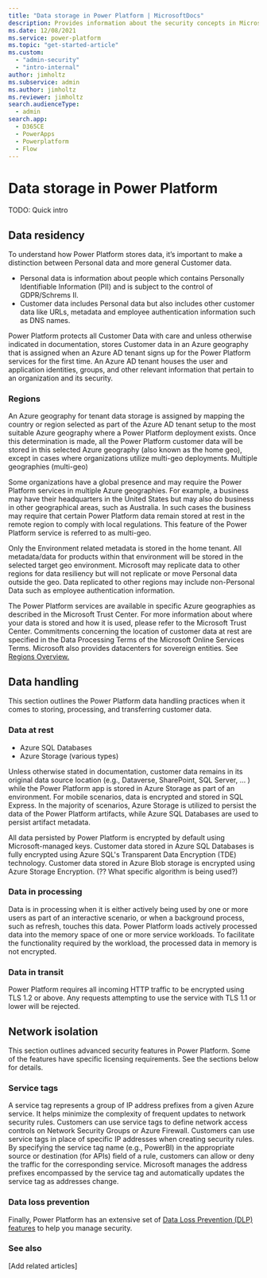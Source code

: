 ```yaml
---
title: "Data storage in Power Platform | MicrosoftDocs"
description: Provides information about the security concepts in Microsoft Dataverse.
ms.date: 12/08/2021
ms.service: power-platform
ms.topic: "get-started-article"
ms.custom: 
  - "admin-security"
  - "intro-internal"
author: jimholtz
ms.subservice: admin
ms.author: jimholtz
ms.reviewer: jimholtz
search.audienceType: 
  - admin
search.app:
  - D365CE
  - PowerApps
  - Powerplatform
  - Flow
---
```

# Data storage in Power Platform

TODO: Quick intro



## Data residency

To understand how Power Platform stores data, it’s important to make a distinction between Personal data and more general Customer data.

- Personal data is information about people which contains Personally Identifiable Information (PII) and is subject to the control of GDPR/Schrems II.  
- Customer data includes Personal data but also includes other customer data like URLs, metadata and employee authentication information such as DNS names.

Power Platform protects all Customer Data with care and unless otherwise indicated in documentation, stores Customer data in an Azure geography that is assigned when an Azure AD tenant signs up for the Power Platform services for the first time. An Azure AD tenant houses the user and application identities, groups, and other relevant information that pertain to an organization and its security.

### Regions

An Azure geography for tenant data storage is assigned by mapping the country or region selected as part of the Azure AD tenant setup to the most suitable Azure geography where a Power Platform deployment exists. Once this determination is made, all the Power Platform customer data will be stored in this selected Azure geography (also known as the home geo), except in cases where organizations utilize multi-geo deployments.
Multiple geographies (multi-geo)

Some organizations have a global presence and may require the Power Platform services in multiple Azure geographies. For example, a business may have their headquarters in the United States but may also do business in other geographical areas, such as Australia. In such cases the business may require that certain Power Platform data remain stored at rest in the remote region to comply with local regulations. This feature of the Power Platform service is referred to as multi-geo.

Only the Environment related metadata is stored in the home tenant. All metadata/data for products within that environment will be stored in the selected target geo environment. Microsoft may replicate data to other regions for data resiliency but will not replicate or move Personal data outside the geo. Data replicated to other regions may include non-Personal Data such as employee authentication information.

The Power Platform services are available in specific Azure geographies as described in the Microsoft Trust Center. For more information about where your data is stored and how it is used, please refer to the Microsoft Trust Center. Commitments concerning the location of customer data at rest are specified in the Data Processing Terms of the Microsoft Online Services Terms. Microsoft also provides datacenters for sovereign entities. See [Regions Overview.](https://docs.microsoft.com/en-us/power-platform/admin/regions-overview)

## Data handling

This section outlines the Power Platform data handling practices when it comes to storing, processing, and transferring customer data.

### Data at rest

- Azure SQL Databases
- Azure Storage (various types)

Unless otherwise stated in documentation, customer data remains in its original data source location (e.g., Dataverse, SharePoint, SQL Server, … ) while the Power Platform app is stored in Azure Storage as part of an environment. For mobile scenarios, data is encrypted and stored in SQL Express.
In the majority of scenarios, Azure Storage is utilized to persist the data of the Power Platform artifacts, while Azure SQL Databases are used to persist artifact metadata.

All data persisted by Power Platform is encrypted by default using Microsoft-managed keys. Customer data stored in Azure SQL Databases is fully encrypted using Azure SQL's Transparent Data Encryption (TDE) technology. Customer data stored in Azure Blob storage is encrypted using Azure Storage Encryption. (?? What specific algorithm is being used?)

### Data in processing

Data is in processing when it is either actively being used by one or more users as part of an interactive scenario, or when a background process, such as refresh, touches this data. Power Platform loads actively processed data into the memory space of one or more service workloads. To facilitate the functionality required by the workload, the processed data in memory is not encrypted.

### Data in transit

Power Platform requires all incoming HTTP traffic to be encrypted using TLS 1.2 or above. Any requests attempting to use the service with TLS 1.1 or lower will be rejected.

## Network isolation

This section outlines advanced security features in Power Platform. Some of the features have specific licensing requirements. See the sections below for details.

### Service tags

A service tag represents a group of IP address prefixes from a given Azure service. It helps minimize the complexity of frequent updates to network security rules. Customers can use service tags to define network access controls on Network Security Groups or Azure Firewall. Customers can use service tags in place of specific IP addresses when creating security rules. By specifying the service tag name (e.g., PowerBI) in the appropriate source or destination (for APIs) field of a rule, customers can allow or deny the traffic for the corresponding service. Microsoft manages the address prefixes encompassed by the service tag and automatically updates the service tag as addresses change.

### Data loss prevention

Finally, Power Platform has an extensive set of [Data Loss Prevention (DLP) features](https://docs.microsoft.com/en-us/power-platform/admin/prevent-data-loss) to help you manage security.  

### See also

[Add related articles]
